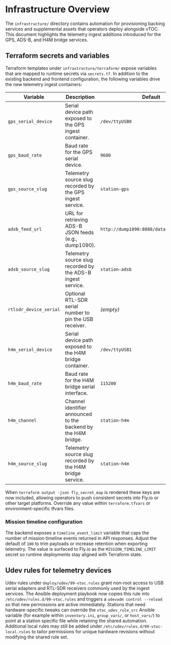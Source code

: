# Infrastructure Overview

The `infrastructure/` directory contains automation for provisioning backing services and
supplemental assets that operators deploy alongside vTOC. This document highlights the
telemetry ingest additions introduced for the GPS, ADS-B, and H4M bridge services.

## Terraform secrets and variables

Terraform templates under `infrastructure/terraform/` expose variables that are mapped to
runtime secrets via `secrets.tf`. In addition to the existing backend and frontend
configuration, the following variables drive the new telemetry ingest containers:

| Variable | Description | Default |
| --- | --- | --- |
| `gps_serial_device` | Serial device path exposed to the GPS ingest container. | `/dev/ttyUSB0` |
| `gps_baud_rate` | Baud rate for the GPS serial device. | `9600` |
| `gps_source_slug` | Telemetry source slug recorded by the GPS ingest service. | `station-gps` |
| `adsb_feed_url` | URL for retrieving ADS-B JSON feeds (e.g., dump1090). | `http://dump1090:8080/data/aircraft.json` |
| `adsb_source_slug` | Telemetry source slug recorded by the ADS-B ingest service. | `station-adsb` |
| `rtlsdr_device_serial` | Optional RTL-SDR serial number to pin the USB receiver. | _(empty)_ |
| `h4m_serial_device` | Serial device path exposed to the H4M bridge container. | `/dev/ttyUSB1` |
| `h4m_baud_rate` | Baud rate for the H4M bridge serial interface. | `115200` |
| `h4m_channel` | Channel identifier announced to the backend by the H4M bridge. | `station-h4m` |
| `h4m_source_slug` | Telemetry source slug recorded by the H4M bridge service. | `station-h4m` |

When `terraform output -json fly_secret_map` is rendered these keys are now included,
allowing operators to push consistent secrets into Fly.io or other target platforms.
Override any value within `terraform.tfvars` or environment-specific tfvars files.

### Mission timeline configuration

The backend exposes a `timeline_event_limit` variable that caps the number of mission
timeline events returned in API responses. Adjust the default of `100` to trim payloads or
increase retention when exporting telemetry. The value is surfaced to Fly.io as the
`MISSION_TIMELINE_LIMIT` secret so runtime deployments stay aligned with Terraform state.

## Udev rules for telemetry devices

Udev rules under `deploy/udev/99-vtoc.rules` grant non-root access to USB serial adapters
and RTL-SDR receivers commonly used by the ingest services. The Ansible deployment
playbook now copies this rule into `/etc/udev/rules.d/99-vtoc.rules` and triggers a
`udevadm control --reload` so that new permissions are active immediately. Stations that
need hardware-specific tweaks can override the `vtoc_udev_rule_src` Ansible variable (for
example within `inventory.ini`, `group_vars/`, or `host_vars/`) to point at a station
specific file while retaining the shared automation. Additional local rules may still be
added under `/etc/udev/rules.d/99-vtoc-local.rules` to tailor permissions for unique
hardware revisions without modifying the shared rule set.
